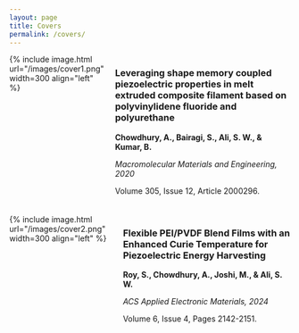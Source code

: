 ```yaml
---
layout: page
title: Covers
permalink: /covers/
---
```



<div style="display: flex; align-items: flex-start; margin-bottom: 20px;">
  {% include image.html url="/images/cover1.png" width=300 align="left" %}
  <div style="margin-left: 20px;">
    <h3>Leveraging shape memory coupled piezoelectric properties in melt extruded composite filament based on polyvinylidene fluoride and polyurethane</h3>
    <p><strong>Chowdhury, A., Bairagi, S., Ali, S. W., & Kumar, B.</strong></p>
    <p><em>Macromolecular Materials and Engineering, 2020</em></p>
    <p>Volume 305, Issue 12, Article 2000296.</p>
  </div>
</div>




<div style="display: flex; align-items: flex-start;">
  {% include image.html url="/images/cover2.png" width=300 align="left" %}
  <div style="margin-left: 20px;">
    <h3>Flexible PEI/PVDF Blend Films with an Enhanced Curie Temperature for Piezoelectric Energy Harvesting</h3>
    <p><strong>Roy, S., Chowdhury, A., Joshi, M., & Ali, S. W.</strong></p>
    <p><em>ACS Applied Electronic Materials, 2024</em></p>
    <p>Volume 6, Issue 4, Pages 2142-2151.</p>
    <!-- <p><a href="/images/cover2.png">Image Link</a></p> -->
  </div>
</div>